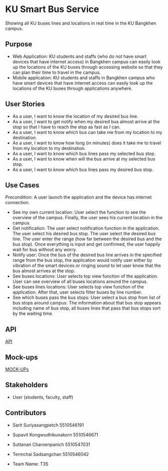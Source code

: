# KU Smart Bus Service
Showing all KU buses lines and locations in real time in the KU Bangkhen campus.

## Purpose
* Web Application: KU students and staffs (who do not have smart devices that have internet access) in Bangkhen campus can easily look up the locations of the KU buses through accessing website so that they can plan their time to travel in the campus.
* Mobile application: KU students and staffs in Bangkhen campus who have smart devices that have internet access can easily look up the locations of the KU buses through applications anywhere.

## User Stories
* As a user, I want to know the location of my desired bus line.
* As a user, I want to get notify when my desired bus almost arrive at the stop so that I have to reach the stop as fast as I can.
* As a user, I want to know which bus can take me from my location to my destination.
* As a user, I want to know how long (in minutes) does it take me to travel from my location to my destination.
* As a user, I want to know which bus lines pass my selected bus stop.
* As a user, I want to know when will the bus arrive at my selected bus stop.
* As a user, I want to know which bus lines pass my desired bus stop.

## Use Cases
Precondition: A user launch the application and the device has internet connection.
* See my own current location: User select the function to see the overview of the campus. Finally, the user sees his current location in the campus.
* Get notification: The user select notification function in the application. The user select his desired bus stop. The user select the desired bus line. The user enter the range (how far between the desired bus and the bus stop). Once everything is input and get confirmed,  the user happily wait for bus without any worry.
* Notify user: Once the bus of the desired bus line arrives in the specified range from the bus stop, the application would notify user either by vibration of the smart devices or ringing sound to let user know that the bus almost arrives at the stop.
* See buses locations: User selects top view function of the application. User can see overview of all buses locations around the campus.
* See buses lines locations: User selects top view function of the application. After that, user selects filter buses by line number.
* See which buses pass the bus stops: User select a bus stop from list of bus stops around campus. The information about that bus stop appears including name of bus stop, all buses lines that pass that bus stops sort by the waiting time.

## API

[API](https://docs.google.com/document/d/1bQ04_zdIkMoU-EarHBBjsYQv5mKZXpe37UpgESOocSA/edit)

## Mock-ups
[MOCK-UPs](...link...)

## Stakeholders
* User (students, faculty, staff)

## Contributors
* Sarit Suriyasangpetch 5510546191
* Supavit Kongwudhikunakorn 5510546671
* Suttanan Charoenpanich 5510547031
* Termchai Sadsangchan 5510546042

* Team Name: T3S
